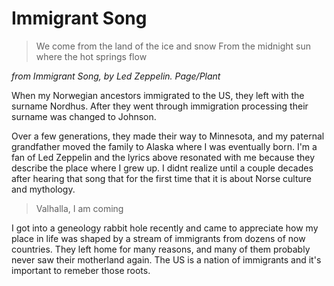# Immigrant Song

> We come from the land of the ice and snow
> From the midnight sun where the hot springs flow

*from Immigrant Song, by Led Zeppelin.  Page/Plant*

When my Norwegian ancestors immigrated to the US, they left with the surname Nordhus.  After they went through immigration processing their surname was changed to Johnson.

Over a few generations, they made their way to Minnesota, and my paternal grandfather moved the family to Alaska where I was eventually born.  I'm a fan of Led Zeppelin and the lyrics above resonated with me because they describe the place where I grew up.  I didnt realize until a couple decades after hearing that song that for the first time that it is about Norse culture and mythology.

> Valhalla, I am coming

I got into a geneology rabbit hole recently and came to appreciate how my place in life was shaped by a stream of immigrants from dozens of now countries.  They left home for many reasons, and many of them probably never saw their motherland again.  The US is a nation of immigrants and it's important to remeber those roots.
